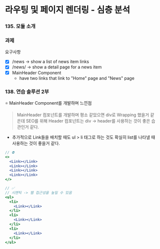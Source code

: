 # 라우팅 및 페이지 렌더링 - 심층 분석
### 135. 모듈 소개
### 과제

요구사항
- [X] /news -> show a list of news item links
- [X] /news/<id> -> show a detail page for a news item
- [X] MainHeader Component
  - have two links that link to "Home" page and "News" page

### 138. 연습 솔루션 2부

⭐️ MainHeader Component를 개발하며 느낀점
> MainHeader 컴포넌트를 개발하며 평소 같았으면 div로 Wrapping 했을거 같은데
> SEO를 위해 Header 컴포넌트는 div -> header를 사용하는 것이 좋은 습관인거 같다.

+ 추가적으로 Link들을 배치할 때도 ul > li 태그로 하는 것도 확실히 list를 나타낼 때 사용하는 것이 좋을거 같다.

```jsx
// ⛔️
<>
  <Link></Link>
  <Link></Link>
  <Link></Link>
  <Link></Link>
</>

// ✅
// 시멘틱 -> 웹 접근성을 높일 수 있음
<ul>
  <li>
    <Link></Link>
  </li>
  <li>
    <Link></Link>
  </li>
  <li>
    <Link></Link>
  </li>
</ul>
```
